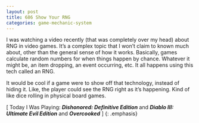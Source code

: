 ```yaml
---
layout: post
title: 686 Show Your RNG
categories: game-mechanic-system
---
```

I was watching a video recently (that was completely over my head) about RNG in video games.  It’s a complex topic that I won’t claim to known much about, other than the general sense of how it works. Basically, games calculate random numbers for when things happen by chance.  Whatever it might be, an item dropping, an event occurring, etc.  It all happens using this tech called an RNG.

It would be cool if a game were to show off that technology, instead of hiding it.  Like, the player could see the RNG right as it’s happening.  Kind of like dice rolling in physical board games. 

[ Today I Was Playing: ***Dishonored: Definitive Edition*** and ***Diablo III: Ultimate Evil Edition*** and ***Overcooked*** ]
{: .emphasis}